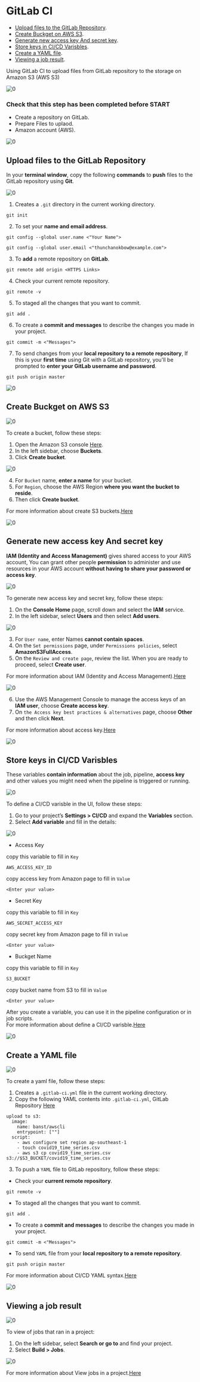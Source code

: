 # GitLab CI
- [Upload files to the GitLab Repository](02-gitlab-ci.md#).<br>
- [Create Buckget on AWS S3](02-gitlab-ci.md#Create-Buckget-on-AWS-S3).<br> 
- [Generate new access key And secret key](02-gitlab-ci.md#Generate-new-access-key-And-secret-key).<br> 
- [Store keys in CI/CD Varisbles](02-gitlab-ci.md#Store-keys-in-CI/CD-Varisbles).<br> 
- [Create a YAML file](02-gitlab-ci.md#Create-a-YAML-file).<br> 
- [Viewing a job result](02-gitlab-ci.md#Viewing-a-workflow-result).<br>

Using GitLab CI to upload files from GitLab repository to the storage on Amazon S3 (AWS S3)

![0](/images/12.png)

### Check that this step has been completed before START
- Create a repository on GitLab.
- Prepare Files to uplaod.
- Amazon account (AWS).


![0](/images/10.png)

## Upload files to the GitLab Repository  

In your **terminal window**, copy the following **commands** to **push** files to the GitLab repository using **Git**.<br>

![0](/images/11.png)

1. Creates a `.git` directory in the current working directory. 
```
git init
```
2. To set your **name and email address**.
```
git config --global user.name <"Your Name">
```
```
git config --global user.email <"thunchanokbow@example.com">
```
3. To **add** a remote repository on **GitLab**.
```
git remote add origin <HTTPS Links>
```
4. Check your current remote repository.
```
git remote -v
```
5. To staged all the changes that you want to commit.
```
git add .
```
6. To create a **commit and messages** to describe the changes you made in your project.
```
git commit -m <"Messages">
```
7. To send changes from your **local repository to a remote repository**, If this is your **first time** using Git with a GitLab repository, you'll be prompted to **enter your GitLab username and password**.  
```
git push origin master
```
![0](/images/13.png)

## Create Buckget on AWS S3 

![0](/images/14.png)

To create a bucket, follow these steps:
1. Open the Amazon S3 console [Here](https://console.aws.amazon.com/s3/).
2. In the left sidebar, choose **Buckets**.
3. Click **Create bucket**.

![0](/images/15.png)

4. For `Bucket` name, **enter a name** for your bucket.
5. For `Region`, choose the AWS Region **where you want the bucket to reside**.
6. Then click **Create bucket**.

For more information about create S3 buckets.[Here](https://docs.aws.amazon.com/AmazonS3/latest/userguide/creating-bucket.html)   

![0](/images/16.png)

## Generate new access key And secret key 
**IAM (Identity and Access Management)** gives shared access to your AWS account, You can grant other people **permission** to administer and use resources in your AWS account **without having to share your password or access key**.

![0](/images/17.png)

To generate new access key and secret key, follow these steps:
1. On the **Console Home** page, scroll down and select the **IAM** service.
2. In the left sidebar, select **Users** and then select **Add users**.

![0](/images/18.png)

3. For `User name`, enter Names **cannot contain spaces**.
4. On the `Set permissions` page, under `Permissions policies`, select **AmazonS3FullAccess**.
5. On the `Review and create page`, review the list. When you are ready to proceed, select **Create user**.

For more information about IAM (Identity and Access Management).[Here](https://docs.aws.amazon.com/IAM/latest/UserGuide/getting-started.html)

![0](/images/19.png)

6. Use the AWS Management Console to manage the access keys of an **IAM user**, choose **Create access key**.
7. On `the Access key best practices & alternatives` page, choose **Other** and then click **Next**.

For more information about access key.[Here](https://docs.aws.amazon.com/IAM/latest/UserGuide/id_credentials_access-keys.html)

![0](/images/20.png)

## Store keys in CI/CD Varisbles 
These variables **contain information** about the job, pipeline, **access key** and other values you might need when the pipeline is triggered or running.<br>

![0](/images/21.png)

To define a CI/CD varisble in the UI, follow these steps:
1. Go to your project’s **Settings > CI/CD** and expand the **Variables** section.
2. Select **Add variable** and fill in the details:

![0](/images/22.png)

- Access Key <br>

copy this variable to fill in `Key`
```
AWS_ACCESS_KEY_ID
```
copy access key from Amazon page to fill in `Value`<br>
```
<Enter your value> 
```
- Secret Key <br>

copy this variable to fill in `Key`
```
AWS_SECRET_ACCESS_KEY
```
copy secret key from Amazon page to fill in `Value`<br>
```
<Enter your value> 
```
- Buckget Name <br>

copy this variable to fill in `Key`
```
S3_BUCKET
```
copy bucket name from S3 to fill in `Value`<br>
```
<Enter your value> 
```

After you create a variable, you can use it in the pipeline configuration or in job scripts.<br>
For more information about define a CI/CD varisble.[Here](https://docs.gitlab.com/ee/ci/variables/)

![0](/images/23.png)

## Create a YAML file 

![0](/images/24.png)

To create a yaml file, follow these steps:
1. Creates a `.gitlab-ci.yml` file in the current working directory.
2. Copy the following YAML contents into `.gitlab-ci.yml`, GitLab Repository [Here](https://gitlab.com/thunchanokbow/aws-s3-with-gitlab-ci)
```
upload to s3:
  image:
    name: banst/awscli
    entrypoint: [""]
  script:
    - aws configure set region ap-southeast-1
    - touch covid19_time_series.csv
    - aws s3 cp covid19_time_series.csv s3://$S3_BUCKET/covid19_time_series.csv
```

3. To push a `YAML` file to GitLab repository, follow these steps:
- Check your **current remote repository**.
```
git remote -v
```
- To staged all the changes that you want to commit.
```
git add .
```
- To create a **commit and messages** to describe the changes you made in your project.
```
git commit -m <"Messages">
```
- To send `YAML` file from your **local repository to a remote repository**.
```
git push origin master
```
For more information about CI/CD YAML syntax.[Here](https://docs.gitlab.com/ee/ci/yaml/)

![0](/images/25.png)

## Viewing a job result 

![0](/images/26.png)

To view of jobs that ran in a project:
1. On the left sidebar, select **Search or go to** and find your project.
2. Select **Build > Jobs**.

![0](/images/27.png)

For more information about View jobs in a project.[Here](https://docs.gitlab.com/ee/ci/jobs/)

